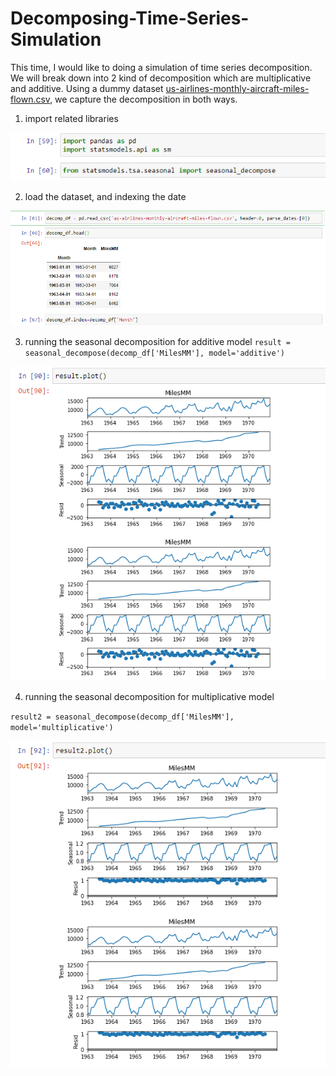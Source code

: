 # Decomposing-Time-Series-Simulation
This time, I would like to doing a simulation of time series decomposition. We will break down into 2 kind of decomposition which are multiplicative and additive. 
Using a dummy dataset [us-airlines-monthly-aircraft-miles-flown.csv](https://github.com/altheanabila/Decomposing-Time-Series-Simulation/blob/main/us-airlines-monthly-aircraft-miles-flown.csv), we capture the decomposition in both ways.


1. import related libraries

![text image](https://github.com/altheanabila/Decomposing-Time-Series-Simulation/blob/main/pic%201.png)

2. load the dataset, and indexing the date

![textimage](https://github.com/altheanabila/Decomposing-Time-Series-Simulation/blob/main/pic%202.png)


3. running the seasonal decomposition for additive model
`result = seasonal_decompose(decomp_df['MilesMM'], model='additive')`

![textimage](https://github.com/altheanabila/Decomposing-Time-Series-Simulation/blob/main/pic%203.png)


4. running the seasonal decomposition for multiplicative model

`result2 = seasonal_decompose(decomp_df['MilesMM'], model='multiplicative')`

![textimage](https://github.com/altheanabila/Decomposing-Time-Series-Simulation/blob/main/pic%204.png)
